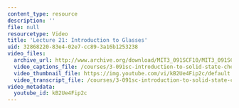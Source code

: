 ```yaml
---
content_type: resource
description: ''
file: null
resourcetype: Video
title: 'Lecture 21: Introduction to Glasses'
uid: 32868220-83e4-02e7-cc89-3a16b1253238
video_files:
  archive_url: http://www.archive.org/download/MIT3_091SCF10/MIT3_091SCF10lec21_300k.mp4
  video_captions_file: /courses/3-091sc-introduction-to-solid-state-chemistry-fall-2010/815576787150532bb0794e46a8061f0c_kB2Ue4Fip2c.vtt
  video_thumbnail_file: https://img.youtube.com/vi/kB2Ue4Fip2c/default.jpg
  video_transcript_file: /courses/3-091sc-introduction-to-solid-state-chemistry-fall-2010/3d75e88ed3b3604e1f47c3687fe32957_kB2Ue4Fip2c.pdf
video_metadata:
  youtube_id: kB2Ue4Fip2c
---
```

